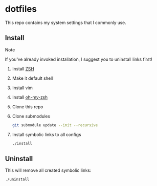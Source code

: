 # dotfiles

This repo contains my system settings that I commonly use.

## Install

> [!NOTE]
> If you've already invoked installation, I suggest you to uninstall links first!

1. Install [ZSH](https://github.com/ohmyzsh/ohmyzsh/wiki/Installing-ZSH)
2. Make it default shell
3. Install vim
4. Install [oh-my-zsh](https://ohmyz.sh/#install)
5. Clone this repo
6. Clone submodules

   ```bash
   git submodule update --init --recursive
   ```

7. Install symbolic links to all configs

   ```bash
   ./install
   ```

## Uninstall

This will remove all created symbolic links:

```bash
./uninstall
```
